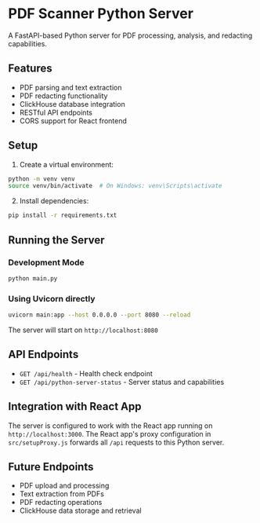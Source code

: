 # PDF Scanner Python Server

A FastAPI-based Python server for PDF processing, analysis, and redacting capabilities.

## Features

- PDF parsing and text extraction
- PDF redacting functionality
- ClickHouse database integration
- RESTful API endpoints
- CORS support for React frontend

## Setup

1. Create a virtual environment:
```bash
python -m venv venv
source venv/bin/activate  # On Windows: venv\Scripts\activate
```

2. Install dependencies:
```bash
pip install -r requirements.txt
```

## Running the Server

### Development Mode
```bash
python main.py
```

### Using Uvicorn directly
```bash
uvicorn main:app --host 0.0.0.0 --port 8080 --reload
```

The server will start on `http://localhost:8080`

## API Endpoints

- `GET /api/health` - Health check endpoint
- `GET /api/python-server-status` - Server status and capabilities

## Integration with React App

The server is configured to work with the React app running on `http://localhost:3000`. The React app's proxy configuration in `src/setupProxy.js` forwards all `/api` requests to this Python server.

## Future Endpoints

- PDF upload and processing
- Text extraction from PDFs
- PDF redacting operations
- ClickHouse data storage and retrieval 